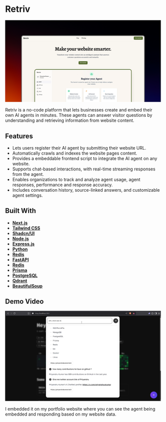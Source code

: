 # **Retriv**

![Retriv Screenshot](public/og-image.png)

Retriv is a no-code platform that lets businesses create and embed their own AI agents in minutes. These agents can answer visitor questions by understanding and retrieving information from website content.

## **Features**

- Lets users register their AI agent by submitting their website URL.
- Automatically crawls and indexes the website pages content.
- Provides a embeddable frontend script to integrate the AI agent on any website.
- Supports chat-based interactions, with real-time streaming responses from the agent.
- Enables organizations to track and analyze agent usage, agent responses, performance and response accuracy.
- Includes conversation history, source-linked answers, and customizable agent settings.

## **Built With**

- **[Next.js](https://nextjs.org/)**
- **[Tailwind CSS](https://tailwindcss.com/)**
- **[Shadcn/UI](https://ui.shadcn.com/)**
- **[Node.js](https://nodejs.org/)**
- **[Express.js](https://expressjs.com/)**
- **[Python](https://www.python.org/)**
- **[Redis](https://redis.io/)**
- **[FastAPI](https://fastapi.tiangolo.com/)**
- **[Redis](https://redis.io/)**
- **[Prisma](https://www.prisma.io/)**
- **[PostgreSQL](https://www.postgresql.org/)**
- **[Qdrant](https://qdrant.tech/)**
- **[BeautifulSoup]()**

## **Demo Video**

[![WatchDemo](https://raw.githubusercontent.com/priyanshuxkumar/retriv-web/e0e56eaabf38e1bcf7ece9526610be4f97da223c/public/thumbnail.png)](https://youtu.be/_V30qqdX1p4)

 I embedded it on my portfolio website where you can see the agent being embedded and responding based on my website data.